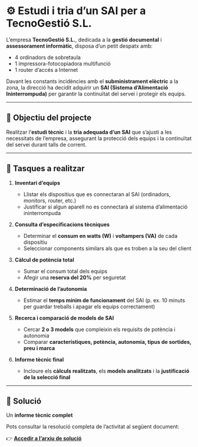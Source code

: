 # ⚙️ Estudi i tria d’un SAI per a TecnoGestió S.L.

L’empresa **TecnoGestió S.L.**, dedicada a la **gestió documental** i **assessorament informàtic**, disposa d’un petit despatx amb:

- 4 ordinadors de sobretaula  
- 1 impressora-fotocopiadora multifunció  
- 1 router d’accés a Internet  

Davant les constants incidències amb el **subministrament elèctric** a la zona, la direcció ha decidit adquirir un **SAI (Sistema d’Alimentació Ininterrompuda)** per garantir la continuïtat del servei i protegir els equips.

---

## 🎯 Objectiu del projecte

Realitzar l’**estudi tècnic** i la **tria adequada d’un SAI** que s’ajusti a les necessitats de l’empresa, assegurant la protecció dels equips i la continuïtat del servei durant talls de corrent.

---

## 🧩 Tasques a realitzar

1. **Inventari d’equips**  
   - Llistar els dispositius que es connectaran al SAI (ordinadors, monitors, router, etc.)  
   - Justificar si algun aparell no es connectarà al sistema d’alimentació ininterrompuda  

2. **Consulta d’especificacions tècniques**  
   - Determinar el **consum en watts (W)** i **voltampers (VA)** de cada dispositiu  
   - Seleccionar components similars als que es troben a la seu del client  

3. **Càlcul de potència total**  
   - Sumar el consum total dels equips  
   - Afegir una **reserva del 20%** per seguretat  

4. **Determinació de l’autonomia**  
   - Estimar el **temps mínim de funcionament** del SAI (p. ex. 10 minuts per guardar treballs i apagar els equips correctament)  

5. **Recerca i comparació de models de SAI**  
   - Cercar **2 o 3 models** que compleixin els requisits de potència i autonomia  
   - Comparar **característiques, potència, autonomia, tipus de sortides, preu i marca**

6. **Informe tècnic final**  
   - Incloure els **càlculs realitzats**, els **models analitzats** i la **justificació de la selecció final**

---


## 📄 Solució

Un **informe tècnic complet**

Pots consultar la resolució completa de l’activitat al següent document:

👉 [**Accedir a l’arxiu de solució**](./solucio.md)

